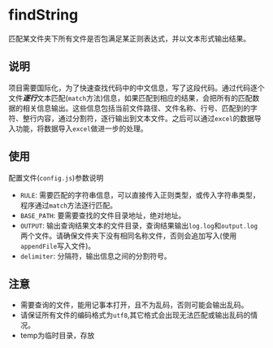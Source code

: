 findString
=======

匹配某文件夹下所有文件是否包满足某正则表达式，并以文本形式输出结果。

## 说明

项目需要国际化，为了快速查找代码中的中文信息，写了这段代码。通过代码逐个文件***逐行***文本匹配(`match`方法)信息，如果匹配到相应的结果，会把所有的匹配数据的相关信息输出。这些信息包括当前文件路径、文件名称、行号、匹配到的字符、整行内容，通过分割符，逐行输出到文本文件。之后可以通过`excel`的数据导入功能，将数据导入`excel`做进一步的处理。

## 使用

配置文件(`config.js`)参数说明

* `RULE`: 需要匹配的字符串信息，可以直接传入正则类型，或传入字符串类型，程序通过`match`方法逐行匹配。
* `BASE_PATH`: 要需要查找的文件目录地址，绝对地址。
* `OUTPUT`: 输出查询结果文本的文件目录，查询结果输出`log.log`和`output.log`两个文件。请确保文件夹下没有相同名称文件，否则会追加写入(使用`appendFile`写入文件)。
* `delimiter`: 分隔符，输出信息之间的分割符号。

## 注意
* 需要查询的文件，能用记事本打开，且不为乱码，否则可能会输出乱码。
* 请保证所有文件的编码格式为`utf8`,其它格式会出现无法匹配或输出乱码的情况。
* temp为临时目录，存放
